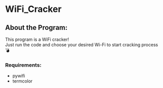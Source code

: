 # WiFi_Cracker

## About the Program:
This program is a WiFi cracker! <br>
Just run the code and choose your desired Wi-Fi to start cracking process 💣 


### Requirements:
- pywifi
- termcolor
